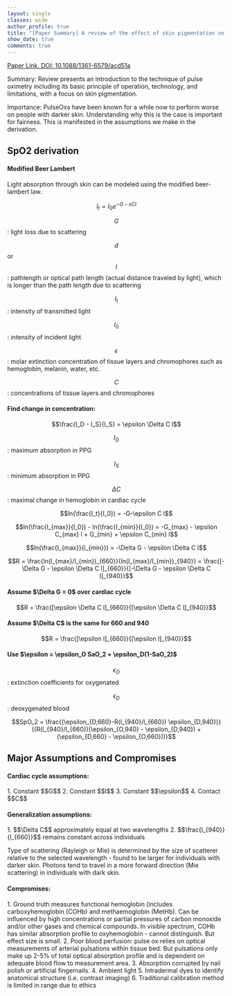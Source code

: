 ```yaml
---
layout: single
classes: wide
author_profile: true
title: "[Paper Summary] A review of the effect of skin pigmentation on pulse oximeter accuracy"
show_date: true
comments: true
---
```


<script type="text/x-mathjax-config">
  MathJax.Hub.Config({
    tex2jax: {
      inlineMath: [ ['$','$'], ["\\(","\\)"] ],
      processEscapes: true
    }
  });
</script>

<script type="text/javascript"
        src="https://cdn.mathjax.org/mathjax/latest/MathJax.js?config=TeX-AMS-MML_HTMLorMML">
</script>


[Paper Link, DOI: 10.1088/1361-6579/acd51a](https://iopscience.iop.org/article/10.1088/1361-6579/acd51a/meta)

Summary: Review presents an introduction to the technique of pulse oximetry including its basic principle of operation, technology, and limitations, with a focus on skin pigmentation.

Importance: PulseOxs have been known for a while now to perform worse on people with darker skin. Understanding why this is the case is important for fairness. This is manifested in the assumptions we make in the derivation.

<h2> SpO2 derivation </h2>

<h4> Modified Beer Lambert </h4>

Light absorption through skin can be modeled using the modified beer-lambert law.

$$I_t = I_0 e^{-G-\epsilon C l}$$

$$G$$: light loss due to scattering

$$d$$ or $$l$$: pathlength or optical path length (actual distance traveled by light), which is longer than the path length due to scattering

$$I_t$$: intensity of transmitted light

$$I_0$$: intensity of incident light

$$\epsilon$$: molar extinction concentration of tissue layers and chromophores such as hemoglobin, melanin, water, etc.

$$C$$: concentrations of tissue layers and chromophores

<h4> Find change in concentration:</h4>

$$\frac{I_D - I_S}{I_S} = \epsilon \Delta C l$$

$$I_D$$: maximum absorption in PPG 

$$I_S$$: minimum absorption in PPG

$$\Delta C$$: maximal change in hemoglobin in cardiac cycle

$$ln(\frac{I_t}{I_0}) = -G-\epsilon C l$$

$$ln(\frac{I_{max}}{I_0}) - ln(\frac{I_{min}}{I_0}) = -G_{max} - \epsilon C_{max} l + G_{min} + \epsilon C_{min} l$$

$$ln(\frac{I_{max}}{l_{min}}) = -\Delta G - \epsilon \Delta C l$$


$$R = \frac{ln(I_{max}/I_{min})_{660}}{ln(I_{max}/I_{min})_{940}} = \frac{[-\Delta G - \epsilon \Delta C l]_{660}}{[-\Delta G - \epsilon \Delta C l]_{940}}$$

<h4> Assume $\Delta G = 0$ over cardiac cycle </h4>

$$R = \frac{[\epsilon \Delta C l]_{660}}{[\epsilon \Delta C l]_{940}}$$

<h4> Assume $\Delta C$ is the same for 660 and 940 </h4>

$$R = \frac{[\epsilon l]_{660}}{[\epsilon l]_{940}}$$

<h4> Use $\epsilon = \epsilon_O SaO_2 + \epsilon_D(1-SaO_2)$ </h4>

$$\epsilon_O$$: extinction coefficients for oxygenated

$$\epsilon_D$$: deoxygenated blood

$$SpO_2 = \frac{(\epsilon_{D,660}-R(l_{940}/l_{660}) \epsilon_{D,940})}{(R(l_{940}/l_{660})(\epsilon_{O,940} - \epsilon_{D,940}) + (\epsilon_{D,660} - \epsilon_{O,660}))}$$

<h2> Major Assumptions and Compromises </h2>

<h4> Cardiac cycle assumptions: </h4>
1. Constant $$G$$
2. Constant $$I$$
3. Constant $$\epsilon$$
4. Contact $$C$$

<h4> Generalization assumptions: </h4>
1. $$\Delta C$$ approximately equal at two wavelengths
2. $$\frac{l_{940}}{l_{660}}$$ remains constant across individuals

Type of scattering (Rayleigh or Mie) is determined by the size of scatterer relative to the selected wavelength - found to be larger for individuals with darker skin. Photons tend to travel in a more forward direction (Mie scattering) in individuals with dark skin.

<h4> Compromises: </h4>
1. Ground truth measures functional hemoglobin (includes carboxyhemoglobin (COHb) and methaemoglobin (MetHb). Can be influenced by high concentrations or partial pressures of carbon monoxide and/or other gases and chemical compounds. In visible spectrum, COHb has similar absorption profile to oxyhemoglobin - cannot distinguish. But effect size is small.
2. Poor blood perfusion: pulse ox relies on optical measurements of arterial pulsations within tissue bed. But pulsations only make up 2-5% of total optical absorption profile and is dependent on adequate blood flow to measurement area.
3. Absorption corrupted by nail polish or artificial fingernails.
4. Ambient light
5. Intradermal dyes to identify anatomical structure (i.e. contrast imaging)
6. Traditional calibration method is limited in range due to ethics
